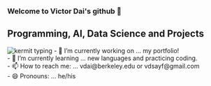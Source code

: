 ### Welcome to Victor Dai's github 👋
## Programming, AI, Data Science and Projects

 <img src="https://media4.giphy.com/media/XIqCQx02E1U9W/200.gif" alt = "kermit typing"> 
- 🔭 I’m currently working on ... my portfolio!<br>
- 🌱 I’m currently learning ... new languages and practicing coding.<br>
- 📫 How to reach me: ... vdai@berkeley.edu or vdsayf@gmail.com<br>
- 😄 Pronouns: ... he/his<br>
